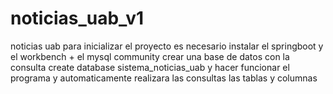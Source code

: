 # noticias_uab_v1
noticias uab
para inicializar el proyecto es necesario instalar el springboot y el workbench + el mysql community 
crear una base de datos 
con la consulta
create database sistema_noticias_uab
y hacer funcionar el programa y automaticamente realizara las consultas  las tablas y columnas 
